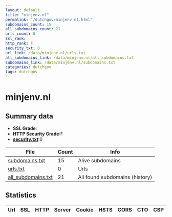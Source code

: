 ```yaml
---
layout: default
title: "minjenv.nl"
permalink: "/dutchgov/minjenv.nl.html"
subdomains_count: 15
all_subdomains_count: 21
urls_count: 0
ssl_rank: 
http_rank: F
security_txt: 0
url_link: /data/minjenv.nl/urls.txt
all_subdomains_link: /data/minjenv.nl/all_subdomains.txt
subdomains_link: /data/minjenv.nl/subdomains.txt
categories: dutchgov
tags: dutchgov
---
```



# minjenv.nl
## Summary data


 - **SSL Grade**:
 - **HTTP Security Grade**:F
 - **[security.txt](https://www.digitaleoverheid.nl/nieuws/standaard-security-txt-nu-verplicht-voor-overheid/)**:0


| File       | Count | Info |
|------------|-------|------|
|[subdomains.txt](/DutchGovScope/data/minjenv.nl/subdomains.txt)|15|Alive subdomains|
|[urls.txt](/DutchGovScope/data/minjenv.nl/urls.txt)|0|Urls|
|[all_subdomains.txt](/DutchGovScope/data/minjenv.nl/all_subdomains.txt)|21|All found subdomains (history)|


## Statistics


| Url | SSL | HTTP | Server | Cookie | HSTS | CORS | CTO | CSP | XFO | XXP | RP |FP| Tech |Title |
|--------|-------|-------|------|------|------|------|------|------|------|------|------|------|------|------|

